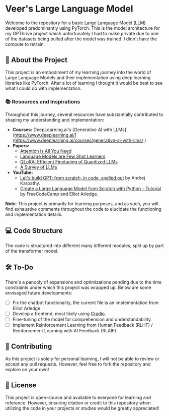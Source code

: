 # Veer's Large Language Model

Welcome to the repository for a basic Large Language Model (LLM) developed predominantly using PyTorch. This is the model architecture for my GPThrive project which unfortunately I had to make private due to one of the datasets being pulled after the model was trained. I didn't have the compute to retrain.

## 🧠 About the Project

This project is an embodiment of my learning journey into the world of Large Language Models and their implementation using deep learning libraries like PyTorch. After a lot of learning I thought it would be best to see what I could do with implementation. 

### 📚 Resources and Inspirations
Throughout this journey, several resources have substantially contributed to shaping my understanding and implementation:
- **Courses:** DeepLearning.ai's [Generative AI with LLMs](https://www.deeplearning.ai/](https://www.deeplearning.ai/courses/generative-ai-with-llms/
)
- **Papers:**
  - [Attention is All You Need](https://arxiv.org/abs/1706.03762)
  - [Language Models are Few Shot Learners](https://arxiv.org/abs/2005.14165)
  - [QLoRA: Efficient Finetuning of Quantized LLMs](https://arxiv.org/abs/2305.14314) 
  - [A Survey of LLMs](https://arxiv.org/abs/2303.18223)
- **YouTube:**
  - [Let's build GPT: from scratch, in code, spelled out](https://www.youtube.com/watch?v=Zfv6JckQP6U) by Andrej Karpathy.
  - [Create a Large Language Model from Scratch with Python – Tutorial](https://www.youtube.com/watch?v=UU1WVnMk4E8) by FreeCodeCamp and Elliot Arledge.

**Note**: This project is primarily for learning purposes, and as such, you will find exhaustive comments throughout the code to elucidate the functioning and implementation details.

## 💻 Code Structure

The code is structured into different many different modules, split up by part of the transformer model.

## 🛠 To-Do

There's a panoply of expansions and optimizations pending due to the time constraints under which this project was wrapped up. Below are some envisaged future developments:

- [ ] Fix the chatbot functionality, the current file is an implementation from Elliot Arledge. 
- [ ] Develop a frontend, most likely using [Gradio](https://gradio.app/).
- [ ] Fine-tuning of the model for comprehension and understandability.
- [ ] Implement Reinforcement Learning from Human Feedback (RLHF) / Reinforcement Learning with AI Feedback (RLAIF).

## 🤝 Contributing

As this project is solely for personal learning, I will not be able to review or accept any pull requests. However, feel free to fork the repository and explore on your own!

## 📃 License

This project is open-source and available to everyone for learning and reference. However, ensuring citation or credit to this repository when utilizing the code in your projects or studies would be greatly appreciated!

